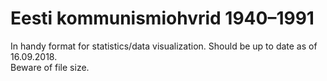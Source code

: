 # Eesti kommunismiohvrid 1940–1991

In handy format for statistics/data visualization. Should be up to date as of 16.09.2018. <br>
Beware of file size.
